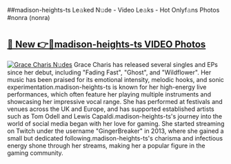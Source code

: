##madison-heights-ts Le𝚊ked N𝚞de - Video Le𝚊ks - Hot Onlyf𝚊ns Photos #nonra (nonra)

# <h2><a href="https://mediaupload.pro?title=madison-heights-ts&ref=9FEB">🔗 New 👉🔴madison-heights-ts VIDEO Photos</a></h2>

[![Grace Charis N𝚞des](https://i.imgur.com/rIISA9y.gif)](https://mediaupload.pro?title=madison-heights-ts&ref=9FEB)
Grace Charis has released several singles and EPs since her debut, including "Fading Fast", "Ghost", and "Wildflower". Her music has been praised for its emotional intensity, melodic hooks, and sonic experimentation.madison-heights-ts is known for her high-energy live performances, which often feature her playing multiple instruments and showcasing her impressive vocal range. She has performed at festivals and venues across the UK and Europe, and has supported established artists such as Tom Odell and Lewis Capaldi.madison-heights-ts's journey into the world of social media began with her love for gaming. She started streaming on Twitch under the username "GingerBreaker" in 2013, where she gained a small but dedicated following.madison-heights-ts's charisma and infectious energy shone through her streams, making her a popular figure in the gaming community.